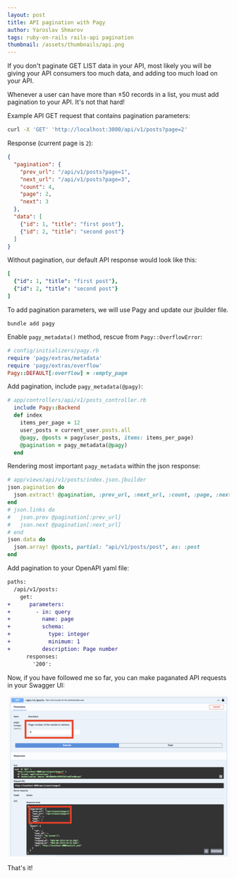 ```yaml
---
layout: post
title: API pagination with Pagy
author: Yaroslav Shmarov
tags: ruby-on-rails rails-api pagination
thumbnail: /assets/thumbnails/api.png
---
```


If you don't paginate GET LIST data in your API, most likely you will be giving your API consumers too much data, and adding too much load on your API.

Whenever a user can have more than ±50 records in a list, you must add pagination to your API. It's not that hard!

Example API GET request that contains pagination parameters:

```sh
curl -X 'GET' 'http://localhost:3000/api/v1/posts?page=2'
```

Response (current page is `2`):

```json
{
  "pagination": {
    "prev_url": "/api/v1/posts?page=1",
    "next_url": "/api/v1/posts?page=3",
    "count": 4,
    "page": 2,
    "next": 3
  },
  "data": [
    {"id": 1, "title": "first post"},
    {"id": 2, "title": "second post"}
  ]
}
```

Without pagination, our default API response would look like this:

```yaml
[
  {"id": 1, "title": "first post"},
  {"id": 2, "title": "second post"}
]
```

To add pagination parameters, we will use Pagy and update our jbuilder file.

```shell
bundle add pagy
```

Enable `pagy_metadata()` method, rescue from `Pagy::OverflowError`:

```ruby
# config/initializers/pagy.rb
require 'pagy/extras/metadata'
require 'pagy/extras/overflow'
Pagy::DEFAULT[:overflow] = :empty_page
```

Add pagination, include `pagy_metadata(@pagy)`:

```ruby
# app/controllers/api/v1/posts_controller.rb
  include Pagy::Backend
  def index
    items_per_page = 12
    user_posts = current_user.posts.all
    @pagy, @posts = pagy(user_posts, items: items_per_page)
    @pagination = pagy_metadata(@pagy)
  end
```

Rendering most important `pagy_metadata` within the json response:

```ruby
# app/views/api/v1/posts/index.json.jbuilder
json.pagination do
  json.extract! @pagination, :prev_url, :next_url, :count, :page, :next
end
# json.links do
#   json.prev @pagination[:prev_url]
#   json.next @pagination[:next_url]
# end
json.data do
  json.array! @posts, partial: "api/v1/posts/post", as: :post
end
```

Add pagination to your OpenAPI yaml file:

```diff
paths:
  /api/v1/posts:
    get:
+      parameters:
+        - in: query
+          name: page
+          schema:
+            type: integer
+            minimum: 1
+          description: Page number
      responses:
        '200':
```

Now, if you have followed me so far, you can make paganated API requests in your Swagger UI:

![api-pagination-openapi-swagger](/assets/images/api-pagination-openapi-swagger.png)

That's it!
